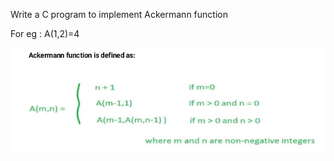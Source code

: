 Write a C program to implement Ackermann function

For eg : A(1,2)=4

<img src="img_ack.jpg" alt="ackermann">

